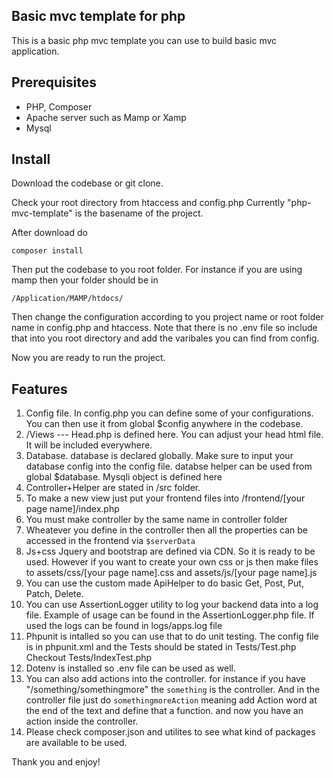 ## Basic mvc template for php
This is a basic php mvc template you can use to build basic mvc application.

## Prerequisites
- PHP, Composer
- Apache server such as Mamp or Xamp
- Mysql

## Install 
Download the codebase or git clone.

Check your root directory from htaccess and config.php
Currently "php-mvc-template" is the basename of the project. 

After download do

`composer install`

Then put the codebase to you root folder.
For instance if you are using mamp then your folder should be in

`/Application/MAMP/htdocs/`

Then change the configuration according to you project name or root folder name in config.php and htaccess.
Note that there is no .env file so include that into you root directory and add the varibales you can find from config.

Now you are ready to run the project. 

## Features
1. Config file. In config.php you can define some of your configurations. You can then use it from global $config anywhere in the codebase.
2. /Views  ---  Head.php is defined here. You can adjust your head html file. It will be included everywhere.
3. Database. database is declared globally. Make sure to input your database config into the config file. databse helper can be used from global $database. Mysqli object is defined here 
4. Controller+Helper are stated in /src folder.
5. To make a new view just put your frontend files into /frontend/[your page name]/index.php
6. You must make controller by the same name in controller folder
7. Wheatever you define in the controller then all the properties can be accessed in the frontend via `$serverData`
8. Js+css Jquery and bootstrap are defined via CDN. So it is ready to be used. However if you want to create your own css or js then make files to assets/css/[your page name].css and assets/js/[your page name].js
9. You can use the custom made ApiHelper to do basic Get, Post, Put, Patch, Delete.
10. You can use AssertionLogger utility to log your backend data into a log file. Example of usage can be found in the AssertionLogger.php file. If used the logs can be found in logs/apps.log file
11. Phpunit is intalled so you can use that to do unit testing. The config file is in phpunit.xml and the Tests should be stated in Tests/<controllername>Test.php  Checkout Tests/IndexTest.php
12. Dotenv is installed so .env file can be used as well.
13. You can also add actions into the controller. for instance if you have "/something/somethingmore" the `something` is the controller. And in the controller file just do `somethingmoreAction` meaning add Action word at the end of the text and define that a function. and now you have an action inside the controller.
14. Please check composer.json and utilites to see what kind of packages are available to be used.


Thank you and enjoy!
